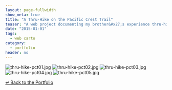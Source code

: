 ```yaml
---
layout: page-fullwidth
show_meta: true
title: "A Thru-Hike on the Pacific Crest Trail"
teaser: "A web project documenting my brother&#x27;s experience thru-hiking the PCT."
date: "2015-01-01"
tags:
  - web carto 
category:
  - portfolio
header: no
---
```





<img class="portfolio" src="{{site.url}}{{site.baseurl}}/images/thru-hike-pct01.jpg" alt="thru-hike-pct01.jpg">

<img class="portfolio" src="{{site.url}}{{site.baseurl}}/images/thru-hike-pct02.jpg" alt="thru-hike-pct02.jpg">

<img class="portfolio" src="{{site.url}}{{site.baseurl}}/images/thru-hike-pct03.jpg" alt="thru-hike-pct03.jpg">

<img class="portfolio" src="{{site.url}}{{site.baseurl}}/images/thru-hike-pct04.jpg" alt="thru-hike-pct04.jpg">

<img class="portfolio" src="{{site.url}}{{site.baseurl}}/images/thru-hike-pct05.jpg" alt="thru-hike-pct05.jpg">


[<span class="back-arrow">&#8619;</span> Back to the Portfolio](/work/)